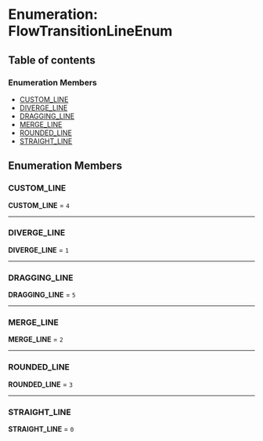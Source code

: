 # Enumeration: FlowTransitionLineEnum

## Table of contents

### Enumeration Members

* [CUSTOM\_LINE](/auto-docs/document/enums/FlowTransitionLineEnum.md#custom_line)
* [DIVERGE\_LINE](/auto-docs/document/enums/FlowTransitionLineEnum.md#diverge_line)
* [DRAGGING\_LINE](/auto-docs/document/enums/FlowTransitionLineEnum.md#dragging_line)
* [MERGE\_LINE](/auto-docs/document/enums/FlowTransitionLineEnum.md#merge_line)
* [ROUNDED\_LINE](/auto-docs/document/enums/FlowTransitionLineEnum.md#rounded_line)
* [STRAIGHT\_LINE](/auto-docs/document/enums/FlowTransitionLineEnum.md#straight_line)

## Enumeration Members

### CUSTOM\_LINE

**CUSTOM\_LINE** = `4`

***

### DIVERGE\_LINE

**DIVERGE\_LINE** = `1`

***

### DRAGGING\_LINE

**DRAGGING\_LINE** = `5`

***

### MERGE\_LINE

**MERGE\_LINE** = `2`

***

### ROUNDED\_LINE

**ROUNDED\_LINE** = `3`

***

### STRAIGHT\_LINE

**STRAIGHT\_LINE** = `0`
